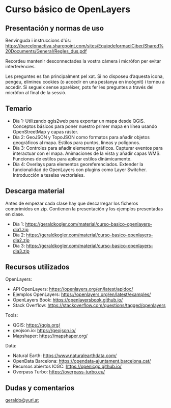 # Curso básico de OpenLayers

## Presentación y normas de uso

Benvinguda i instruccions d'ús: https://barcelonactiva.sharepoint.com/sites/EquipdeformaciCiber/Shared%20Documents/General/Regles_dus.pdf

Recordeu mantenir desconnectades la vostra càmera i micròfon per evitar interferències.

Les preguntes es fan principalment pel xat. Si no disposeu d’aquesta icona, pengeu, elimineu cookies (o accedir en una pestanya en incògnit) i torneu a accedir. Si segueix sense aparèixer, pots fer les preguntes a través del micròfon al final de la sessió.

## Temario

- Día 1: Utilizando qgis2web para exportar un mapa desde QGIS. Conceptos básicos para poner nuestro primer mapa en línea usando OpenStreetMap y capas ráster.
- Día 2: GeoJSON y TopoJSON como formatos para añadir objetos geográficos al mapa. Estilos para puntos, líneas y polígonos.
- Día 3: Controles para añadir elementos gráficos. Capturar eventos para interactuar con el mapa. Animaciones de la vista y añadir capas WMS. Funciones de estilos para aplicar estilos dinámicamente.
- Día 4: Overlays para elementos georeferenciados. Extender la funcionalidad de OpenLayers con plugins como Layer Switcher. Introducción a teselas vectoriales.

## Descarga material

Antes de empezar cada clase hay que descarregar los ficheros comprimidos en zip. Contienen la presentación y los ejemplos presentadas en clase.

- Día 1: https://geraldkogler.com/material/curso-basico-openlayers-dia1.zip
- Día 2: https://geraldkogler.com/material/curso-basico-openlayers-dia2.zip
- Día 3: https://geraldkogler.com/material/curso-basico-openlayers-dia3.zip

## Recursos utilizados

OpenLayers:
- API OpenLayers: https://openlayers.org/en/latest/apidoc/
- Ejemplos OpenLayers: https://openlayers.org/en/latest/examples/
- OpenLayers Book: https://openlayersbook.github.io/
- Stack Overflow: https://stackoverflow.com/questions/tagged/openlayers

Tools:
- QGIS: https://qgis.org/
- geojson.io: https://geojson.io/
- Mapshaper: https://mapshaper.org/

Data:
- Natural Earth: https://www.naturalearthdata.com/
- OpenData Barcelona: https://opendata-ajuntament.barcelona.cat/
- Recursos abiertos ICGC: https://openicgc.github.io/
- Overpass Turbo: https://overpass-turbo.eu/

## Dudas y comentarios

geraldo@yuri.at
